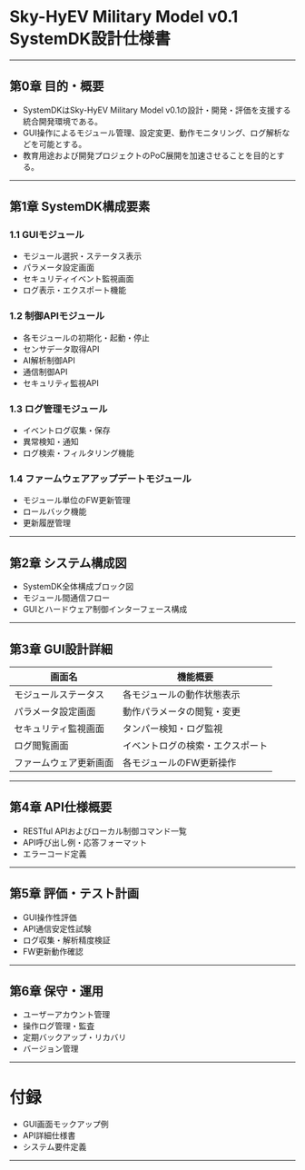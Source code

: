 # Sky-HyEV Military Model v0.1 SystemDK設計仕様書

---

## 第0章 目的・概要
- SystemDKはSky-HyEV Military Model v0.1の設計・開発・評価を支援する統合開発環境である。  
- GUI操作によるモジュール管理、設定変更、動作モニタリング、ログ解析などを可能とする。  
- 教育用途および開発プロジェクトのPoC展開を加速させることを目的とする。

---

## 第1章 SystemDK構成要素

### 1.1 GUIモジュール
- モジュール選択・ステータス表示  
- パラメータ設定画面  
- セキュリティイベント監視画面  
- ログ表示・エクスポート機能

### 1.2 制御APIモジュール
- 各モジュールの初期化・起動・停止  
- センサデータ取得API  
- AI解析制御API  
- 通信制御API  
- セキュリティ監視API

### 1.3 ログ管理モジュール
- イベントログ収集・保存  
- 異常検知・通知  
- ログ検索・フィルタリング機能

### 1.4 ファームウェアアップデートモジュール
- モジュール単位のFW更新管理  
- ロールバック機能  
- 更新履歴管理

---

## 第2章 システム構成図

- SystemDK全体構成ブロック図  
- モジュール間通信フロー  
- GUIとハードウェア制御インターフェース構成

---

## 第3章 GUI設計詳細

| 画面名               | 機能概要                            |
|----------------------|-----------------------------------|
| モジュールステータス  | 各モジュールの動作状態表示          |
| パラメータ設定画面   | 動作パラメータの閲覧・変更          |
| セキュリティ監視画面 | タンパー検知・ログ監視              |
| ログ閲覧画面         | イベントログの検索・エクスポート    |
| ファームウェア更新画面 | 各モジュールのFW更新操作             |

---

## 第4章 API仕様概要

- RESTful APIおよびローカル制御コマンド一覧  
- API呼び出し例・応答フォーマット  
- エラーコード定義

---

## 第5章 評価・テスト計画

- GUI操作性評価  
- API通信安定性試験  
- ログ収集・解析精度検証  
- FW更新動作確認

---

## 第6章 保守・運用

- ユーザーアカウント管理  
- 操作ログ管理・監査  
- 定期バックアップ・リカバリ  
- バージョン管理

---

# 付録

- GUI画面モックアップ例  
- API詳細仕様書  
- システム要件定義

---

